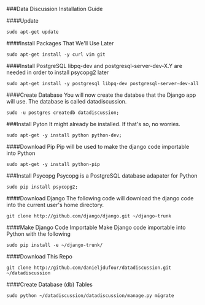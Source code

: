 ###Data Discussion Installation Guide

####Update
```
sudo apt-get update
```

####Install Packages That We'll Use Later
```
sudo apt-get install -y curl vim git
```

####Install PostgreSQL
libpq-dev and postgresql-server-dev-X.Y are needed in order to install psycopg2 later
```
sudo apt-get install -y postgresql libpq-dev postgresql-server-dev-all
```

####Create Database
You will now create the databse that the Django app will use.  The database is called datadiscussion.
```
sudo -u postgres createdb datadiscussion;
```


###Install Pyton
It might already be installed.  If that's so, no worries.
```
sudo apt-get -y install python python-dev;
```

####Download Pip
Pip will be used to make the django code importable into Python
```
sudo apt-get -y install python-pip
```

###Install Psycopg
Psycopg is a PostgreSQL database adapater for Python
```
sudo pip install psycopg2;
```

####Download Django
The following code will download the django code into the current user's home directory. 
```
git clone http://github.com/django/django.git ~/django-trunk
```

####Make Django Code Importable
Make Django code importable into Python with the following
```
sudo pip install -e ~/django-trunk/
```

####Download This Repo
```
git clone http://github.com/danieljdufour/datadiscussion.git ~/datadiscussion
```

####Create Database (db) Tables
```
sudo python ~/datadiscussion/datadiscussion/manage.py migrate
```
